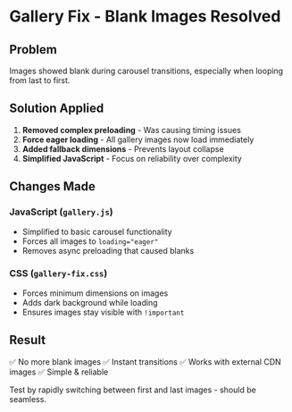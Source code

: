 # Gallery Fix - Blank Images Resolved

## Problem
Images showed blank during carousel transitions, especially when looping from last to first.

## Solution Applied
1. **Removed complex preloading** - Was causing timing issues
2. **Force eager loading** - All gallery images now load immediately
3. **Added fallback dimensions** - Prevents layout collapse
4. **Simplified JavaScript** - Focus on reliability over complexity

## Changes Made

### JavaScript (`gallery.js`)
- Simplified to basic carousel functionality
- Forces all images to `loading="eager"`
- Removes async preloading that caused blanks

### CSS (`gallery-fix.css`)
- Forces minimum dimensions on images
- Adds dark background while loading
- Ensures images stay visible with `!important`

## Result
✅ No more blank images
✅ Instant transitions
✅ Works with external CDN images
✅ Simple & reliable

Test by rapidly switching between first and last images - should be seamless.